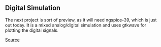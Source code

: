 ## Digital Simulation
The next project is sort of preview, as it will need ngspice-39, which is just out today. It is a mixed analog/digital simulation and uses gtkwave for plotting the digital signals.

[Source](https://forum.kicad.info/t/more-simulation-examples-for-kicad-eeschema-ngspice/45546/3)

